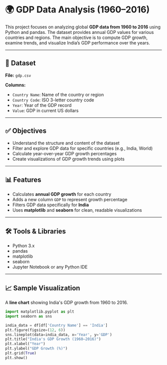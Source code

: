 # 🌍 GDP Data Analysis (1960–2016)

This project focuses on analyzing global **GDP data from 1960 to 2016** using Python and pandas. The dataset provides annual GDP values for various countries and regions. The main objective is to compute GDP growth, examine trends, and visualize India’s GDP performance over the years.

---

## 📁 Dataset

**File:** `gdp.csv`

**Columns:**

- `Country Name`: Name of the country or region  
- `Country Code`: ISO 3-letter country code  
- `Year`: Year of the GDP record  
- `Value`: GDP in current US dollars

---

## ✅ Objectives

- Understand the structure and content of the dataset  
- Filter and explore GDP data for specific countries (e.g., India, World)  
- Calculate year-over-year GDP growth percentages  
- Create visualizations of GDP growth trends using plots

---

## 📊 Features

- Calculates **annual GDP growth** for each country  
- Adds a new column `GDP` to represent growth percentage  
- Filters GDP data specifically for **India**  
- Uses **matplotlib** and **seaborn** for clean, readable visualizations

---

## 🛠️ Tools & Libraries

- Python 3.x  
- pandas  
- matplotlib  
- seaborn  
- Jupyter Notebook or any Python IDE

---

## 📈 Sample Visualization

A **line chart** showing India's GDP growth from 1960 to 2016.

```python
import matplotlib.pyplot as plt
import seaborn as sns

india_data = df[df['Country Name'] == 'India']
plt.figure(figsize=(12, 6))
sns.lineplot(data=india_data, x='Year', y='GDP')
plt.title("India's GDP Growth (1960–2016)")
plt.xlabel("Year")
plt.ylabel("GDP Growth (%)")
plt.grid(True)
plt.show()
